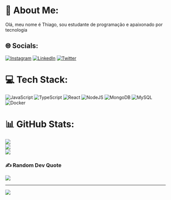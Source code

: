 # 💫 About Me:
Olá, meu nome é Thiago, sou estudante de programação e apaixonado por tecnologia


## 🌐 Socials:
[![Instagram](https://img.shields.io/badge/Instagram-%23E4405F.svg?logo=Instagram&logoColor=white)](https://instagram.com/tcn_pitta/) [![LinkedIn](https://img.shields.io/badge/LinkedIn-%230077B5.svg?logo=linkedin&logoColor=white)](https://linkedin.com/in/thiagocarvalhowebdev/) [![Twitter](https://img.shields.io/badge/Twitter-%231DA1F2.svg?logo=Twitter&logoColor=white)](https://twitter.com/Dev_Carvalho) 

# 💻 Tech Stack:
![JavaScript](https://img.shields.io/badge/javascript-%23323330.svg?style=for-the-badge&logo=javascript&logoColor=%23F7DF1E) ![TypeScript](https://img.shields.io/badge/typescript-%23007ACC.svg?style=for-the-badge&logo=typescript&logoColor=white) ![React](https://img.shields.io/badge/react-%2320232a.svg?style=for-the-badge&logo=react&logoColor=%2361DAFB) ![NodeJS](https://img.shields.io/badge/node.js-6DA55F?style=for-the-badge&logo=node.js&logoColor=white) ![MongoDB](https://img.shields.io/badge/MongoDB-%234ea94b.svg?style=for-the-badge&logo=mongodb&logoColor=white) ![MySQL](https://img.shields.io/badge/mysql-%2300f.svg?style=for-the-badge&logo=mysql&logoColor=white) ![Docker](https://img.shields.io/badge/docker-%230db7ed.svg?style=for-the-badge&logo=docker&logoColor=white)  
# 📊 GitHub Stats:
![](https://github-readme-stats.vercel.app/api?username=TCN-Carvalho&theme=vision-friendly-dark&hide_border=false&include_all_commits=false&count_private=true)<br/>
![](https://github-readme-streak-stats.herokuapp.com/?user=TCN-Carvalho&theme=vision-friendly-dark&hide_border=false)<br/>
![](https://github-readme-stats.vercel.app/api/top-langs/?username=TCN-Carvalho&theme=vision-friendly-dark&hide_border=false&include_all_commits=false&count_private=true&layout=compact)

### ✍️ Random Dev Quote
![](https://quotes-github-readme.vercel.app/api?type=horizontal&theme=radical)

---
[![](https://visitcount.itsvg.in/api?id=TCN-Carvalho&icon=7&color=2)](https://visitcount.itsvg.in)

<!-- Proudly created with GPRM ( https://gprm.itsvg.in ) -->
